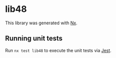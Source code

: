 # lib48

This library was generated with [Nx](https://nx.dev).


## Running unit tests

Run `nx test lib48` to execute the unit tests via [Jest](https://jestjs.io).


